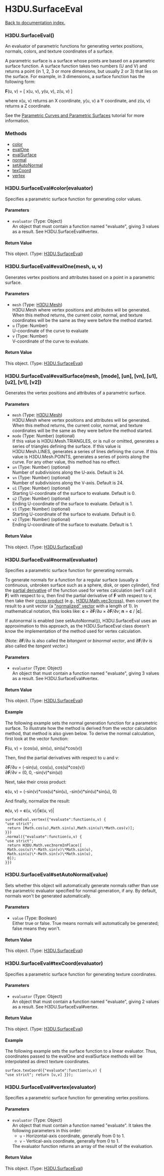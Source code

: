 # H3DU.SurfaceEval

[Back to documentation index.](index.md)

### H3DU.SurfaceEval() <a id='H3DU_SurfaceEval'></a>

An evaluator of parametric functions for generating
vertex positions, normals, colors, and texture coordinates
of a surface.

A parametric surface is a surface whose points are based on a
parametric surface function. A surface function takes two numbers
(U and V) and returns a point (in 1, 2, 3 or more dimensions, but
usually 2 or 3) that lies on the surface. For example, in 3
dimensions, a surface function has the following form:

<b>F</b>(u, v) = [ x(u, v), y(u, v), z(u, v) ]

where x(u, v) returns an X coordinate, y(u, v) a Y coordinate,
and z(u, v) returns a Z coordinate.

See the <a href="tutorial-surfaces.md">Parametric Curves and Parametric Surfaces</a> tutorial for more information.

### Methods

* [color](#H3DU_SurfaceEval_H3DU_SurfaceEval_color)
* [evalOne](#H3DU_SurfaceEval_H3DU_SurfaceEval_evalOne)
* [evalSurface](#H3DU_SurfaceEval_H3DU_SurfaceEval_evalSurface)
* [normal](#H3DU_SurfaceEval_H3DU_SurfaceEval_normal)
* [setAutoNormal](#H3DU_SurfaceEval_H3DU_SurfaceEval_setAutoNormal)
* [texCoord](#H3DU_SurfaceEval_H3DU_SurfaceEval_texCoord)
* [vertex](#H3DU_SurfaceEval_H3DU_SurfaceEval_vertex)

### H3DU.SurfaceEval#color(evaluator) <a id='H3DU_SurfaceEval_H3DU_SurfaceEval_color'></a>

Specifies a parametric surface function for generating color values.

#### Parameters

* `evaluator` (Type: Object)<br>
    An object that must contain a function named "evaluate", giving 3 values as a result. See H3DU.SurfaceEval#vertex. </ul>

#### Return Value

This object. (Type: <a href="H3DU_SurfaceEval.md">H3DU.SurfaceEval</a>)

### H3DU.SurfaceEval#evalOne(mesh, u, v) <a id='H3DU_SurfaceEval_H3DU_SurfaceEval_evalOne'></a>

Generates vertex positions and attributes based on a point
in a parametric surface.

#### Parameters

* `mesh` (Type: <a href="H3DU_Mesh.md">H3DU.Mesh</a>)<br>
    H3DU.Mesh where vertex positions and attributes will be generated. When this method returns, the current color, normal, and texture coordinates will be the same as they were before the method started.
* `u` (Type: Number)<br>
    U-coordinate of the curve to evaluate
* `v` (Type: Number)<br>
    V-coordinate of the curve to evaluate.

#### Return Value

This object. (Type: <a href="H3DU_SurfaceEval.md">H3DU.SurfaceEval</a>)

### H3DU.SurfaceEval#evalSurface(mesh, [mode], [un], [vn], [u1], [u2], [v1], [v2]) <a id='H3DU_SurfaceEval_H3DU_SurfaceEval_evalSurface'></a>

Generates the vertex positions and attributes of a parametric
surface.

#### Parameters

* `mesh` (Type: <a href="H3DU_Mesh.md">H3DU.Mesh</a>)<br>
    H3DU.Mesh where vertex positions and attributes will be generated. When this method returns, the current color, normal, and texture coordinates will be the same as they were before the method started.
* `mode` (Type: Number) (optional)<br>
    If this value is H3DU.Mesh.TRIANGLES, or is null or omitted, generates a series of triangles defining the surface. If this value is H3DU.Mesh.LINES, generates a series of lines defining the curve. If this value is H3DU.Mesh.POINTS, generates a series of points along the curve. For any other value, this method has no effect.
* `un` (Type: Number) (optional)<br>
    Number of subdivisions along the U-axis. Default is 24.
* `vn` (Type: Number) (optional)<br>
    Number of subdivisions along the V-axis. Default is 24.
* `u1` (Type: Number) (optional)<br>
    Starting U-coordinate of the surface to evaluate. Default is 0.
* `u2` (Type: Number) (optional)<br>
    Ending U-coordinate of the surface to evaluate. Default is 1.
* `v1` (Type: Number) (optional)<br>
    Starting U-coordinate of the surface to evaluate. Default is 0.
* `v2` (Type: Number) (optional)<br>
    Ending U-coordinate of the surface to evaluate. Default is 1.

#### Return Value

This object. (Type: <a href="H3DU_SurfaceEval.md">H3DU.SurfaceEval</a>)

### H3DU.SurfaceEval#normal(evaluator) <a id='H3DU_SurfaceEval_H3DU_SurfaceEval_normal'></a>

Specifies a parametric surface function for generating normals.

To generate normals for a function for a regular surface (usually
a continuous, unbroken surface such as a sphere, disk, or open
cylinder), find the <a href="http://en.wikipedia.org/wiki/Partial_derivative">partial derivative</a> of
the function used for vertex calculation (we'll call it <b>F</b>) with
respect to u, then find the partial derivative of <b>F</b> with respect to
v, then take their <a href="http://en.wikipedia.org/wiki/Cross_product">cross
product</a> (e.g., <a href="H3DU_Math.md#H3DU_Math_vec3cross">H3DU.Math.vec3cross</a>), then convert the result to a unit vector
(a <a href="H3DU_Math.md#H3DU_Math_vec3norm">"normalized" vector</a> with a length of 1).
In mathematical notation, this looks like:
<b>c</b> = &#x2202;<b>F</b>/&#x2202;<i>u</i> &times;
&#x2202;<b>F</b>/&#x2202;<i>v</i>; <b>n</b> = <b>c</b> / |<b>c</b>|.

If autonormal is enabled (see setAutoNormal()), H3DU.SurfaceEval uses an approximation to this approach,
as the H3DU.SurfaceEval class doesn't know the implementation of the method used
for vertex calculation.

(Note: &#x2202;<b>F</b>/&#x2202;<i>u</i> is also called the <i>bitangent</i>
or <i>binormal vector</i>, and &#x2202;<b>F</b>/&#x2202;<i>v</i> is also
called the <i>tangent vector</i>.)

#### Parameters

* `evaluator` (Type: Object)<br>
    An object that must contain a function named "evaluate", giving 3 values as a result. See H3DU.SurfaceEval#vertex. </ul>

#### Return Value

This object. (Type: <a href="H3DU_SurfaceEval.md">H3DU.SurfaceEval</a>)

#### Example

The following example sets the normal generation
function for a parametric surface. To illustrate how the method is derived
from the vector calculation method, that method is also given below. To
derive the normal calculation, first look at the vector function:

<b>F</b>(u, v) = (cos(u), sin(u), sin(u)\*cos(v))

Then, find the partial derivatives with respect to u and v:

&#x2202;<b>F</b>/&#x2202;<i>u</i> = (-sin(u), cos(u), cos(u)\*cos(v))<br>
&#x2202;<b>F</b>/&#x2202;<i>v</i> = (0, 0, -sin(v)\*sin(u))

Next, take their cross product:

<b>c</b>(u, v) = (-sin(v)\*cos(u)\*sin(u), -sin(v)\*sin(u)\*sin(u), 0)<br>

And finally, normalize the result:

<b>n</b>(u, v) = <b>c</b>(u, v)/|<b>c</b>(u, v)|

    surfaceEval.vertex({"evaluate":function(u,v) {
    "use strict";
     return [Math.cos(u),Math.sin(u),Math.sin(u)\*Math.cos(v)];
    }})
    .normal({"evaluate":function(u,v) {
    "use strict";
     return H3DU.Math.vec3normInPlace([
     Math.cos(u)\*-Math.sin(v)\*Math.sin(u),
     Math.sin(u)\*-Math.sin(v)\*Math.sin(u),
     0]);
    }})

### H3DU.SurfaceEval#setAutoNormal(value) <a id='H3DU_SurfaceEval_H3DU_SurfaceEval_setAutoNormal'></a>

Sets whether this object will automatically generate
normals rather than use the parametric evaluator
specified for normal generation, if any.
By default, normals won't be generated automatically.

#### Parameters

* `value` (Type: Boolean)<br>
    Either true or false. True means normals will automatically be generated; false means they won't.

#### Return Value

This object. (Type: <a href="H3DU_SurfaceEval.md">H3DU.SurfaceEval</a>)

### H3DU.SurfaceEval#texCoord(evaluator) <a id='H3DU_SurfaceEval_H3DU_SurfaceEval_texCoord'></a>

Specifies a parametric surface function for generating texture coordinates.

#### Parameters

* `evaluator` (Type: Object)<br>
    An object that must contain a function named "evaluate", giving 2 values as a result. See H3DU.SurfaceEval#vertex. </ul>

#### Return Value

This object. (Type: <a href="H3DU_SurfaceEval.md">H3DU.SurfaceEval</a>)

#### Example

The following example sets the surface
function to a linear evaluator. Thus, coordinates passed to the
evalOne and evalSurface methods will be interpolated as direct
texture coordinates.

    surface.texCoord({"evaluate":function(u,v) {
    "use strict"; return [u,v] }});

### H3DU.SurfaceEval#vertex(evaluator) <a id='H3DU_SurfaceEval_H3DU_SurfaceEval_vertex'></a>

Specifies a parametric surface function for generating vertex positions.

#### Parameters

* `evaluator` (Type: Object)<br>
    An object that must contain a function named "evaluate". It takes the following parameters in this order:<ul> <li><code>u</code> - Horizontal-axis coordinate, generally from 0 to 1. <li><code>v</code> - Vertical-axis coordinate, generally from 0 to 1. </ul> The evaluator function returns an array of the result of the evaluation.

#### Return Value

This object. (Type: <a href="H3DU_SurfaceEval.md">H3DU.SurfaceEval</a>)
